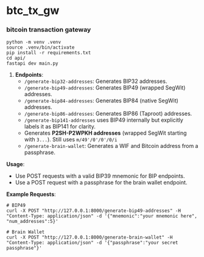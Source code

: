 # btc_tx_gw

### bitcoin transaction gateway

```
python -m venv .venv
source .venv/bin/activate
pip install -r requirements.txt
cd api/
fastapi dev main.py
```



1. **Endpoints**:
   - `/generate-bip32-addresses`: Generates BIP32 addresses.
   - `/generate-bip49-addresses`: Generates BIP49 (wrapped SegWit) addresses.
   - `/generate-bip84-addresses`: Generates BIP84 (native SegWit) addresses.
   - `/generate-bip86-addresses`: Generates BIP86 (Taproot) addresses.
   - `/generate-bip141-addresses` uses BIP49 internally but explicitly labels it as BIP141 for clarity.
   - Generates **P2SH-P2WPKH addresses** (wrapped SegWit starting with `3...`). Still uses `m/49'/0'/0'/0/i`
   - `/generate-brain-wallet`: Generates a WIF and Bitcoin address from a passphrase.



**Usage**:

- Use POST requests with a valid BIP39 mnemonic for BIP endpoints.
- Use a POST request with a passphrase for the brain wallet endpoint.

**Example Requests**:
```
# BIP49
curl -X POST "http://127.0.0.1:8000/generate-bip49-addresses" -H "Content-Type: application/json" -d '{"mnemonic":"your mnemonic here", "num_addresses":5}'
```
```
# Brain Wallet
curl -X POST "http://127.0.0.1:8000/generate-brain-wallet" -H "Content-Type: application/json" -d '{"passphrase":"your secret passphrase"}'
```

